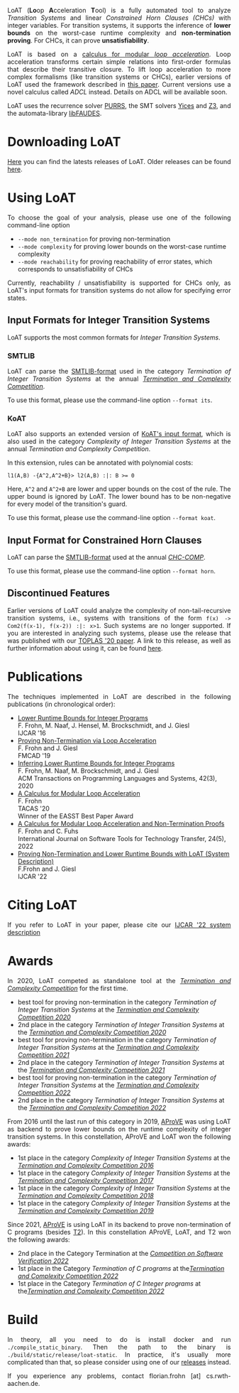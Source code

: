 <head>
    <title>LoAT</title>
    <style>
        p {text-align: justify;}
    </style>
</head>

LoAT (**Lo**op **A**cceleration **T**ool) is a fully automated tool to analyze *Transition Systems* and linear *Constrained Horn Clauses (CHCs)* with integer variables.
For transition systems, it supports the inference of **lower bounds** on the worst-case runtime complexity and **non-termination proving**.
For CHCs, it can prove **unsatisfiability**.

LoAT is based on a [calculus for modular *loop acceleration*](https://doi.org/10.1007/978-3-030-45190-5_4).
Loop acceleration transforms certain simple relations into first-order formulas that describe their transitive closure.
To lift loop acceleration to more complex formalisms (like transition systems or CHCs), earlier versions of LoAT used the framework described in [this paper](https://doi.org/10.1145/3410331).
Current versions use a novel calculus called *ADCL* instead.
Details on ADCL will be available soon.

LoAT uses the recurrence solver [PURRS](http://www.cs.unipr.it/purrs/), the SMT solvers [Yices](https://yices.csl.sri.com/) and [Z3](https://github.com/Z3Prover/z3/), and the automata-library [libFAUDES](https://www.fgdes.tf.fau.de/faudes/index.html).

# Downloading LoAT

[Here](https://github.com/loat-developers/LoAT/releases) you can find the latests releases of LoAT.
Older releases can be found [here](https://github.com/aprove-developers/LoAT/releases).

# Using LoAT

To choose the goal of your analysis, please use one of the following command-line option

* `--mode non_termination` for proving non-termination
* `--mode complexity` for proving lower bounds on the worst-case runtime complexity
* `--mode reachability` for proving reachability of error states, which corresponds to unsatisfiability of CHCs

Currently, reachability / unsatisfiability is supported for CHCs only, as LoAT's input formats for transition systems do not allow for specifying error states.

## Input Formats for Integer Transition Systems

LoAT supports the most common formats for *Integer Transition Systems*.

### SMTLIB

LoAT can parse the [SMTLIB-format](https://www.microsoft.com/en-us/research/wp-content/uploads/2016/02/SMTPushdownPrograms.pdf) used in the category *Termination of Integer Transition Systems* at the annual [*Termination and Complexity Competition*](http://termination-portal.org/wiki/Termination_Competition).

To use this format, please use the command-line option `--format its`.

### KoAT

LoAT also supports an extended version of [KoAT's input format](http://aprove.informatik.rwth-aachen.de/eval/IntegerComplexity/), which is also used in the category *Complexity of Integer Transition Systems* at the annual *Termination and Complexity Competition*.

In this extension, rules can be annotated with polynomial costs:
```
l1(A,B) -{A^2,A^2+B}> l2(A,B) :|: B >= 0
```
Here, `A^2` and `A^2+B` are lower and upper bounds on the cost of the rule.
The upper bound is ignored by LoAT.
The lower bound has to be non-negative for every model of the transition's guard.

To use this format, please use the command-line option `--format koat`.

## Input Format for Constrained Horn Clauses

LoAT can parse the [SMTLIB-format](https://chc-comp.github.io/format.html) used at the annual [*CHC-COMP*](https://chc-comp.github.io/).

To use this format, please use the command-line option `--format horn`.

## Discontinued Features

Earlier versions of LoAT could analyze the complexity of non-tail-recursive transition systems, i.e., systems with transitions of the form `f(x) -> Com2(f(x-1), f(x-2)) :|: x>1`.
Such systems are no longer supported.
If you are interested in analyzing such systems, please use the release that was published with our [TOPLAS '20 paper](https://doi.org/10.1145/3410331).
A link to this release, as well as further information about using it, can be found [here](https://aprove-developers.github.io/its-lowerbounds-journal/).

# Publications

The techniques implemented in LoAT are described in the following publications (in chronological order):

* [Lower Runtime Bounds for Integer Programs](http://aprove.informatik.rwth-aachen.de/eval/integerLower/compl-paper.pdf)\
  F. Frohn, M. Naaf, J. Hensel, M. Brockschmidt, and J. Giesl\
  IJCAR '16
* [Proving Non-Termination via Loop Acceleration](https://arxiv.org/abs/1905.11187)\
  F. Frohn and J. Giesl\
  FMCAD '19
* [Inferring Lower Runtime Bounds for Integer Programs](https://doi.org/10.1145/3410331)\
  F. Frohn, M. Naaf, M. Brockschmidt, and J. Giesl\
  ACM Transactions on Programming Languages and Systems, 42(3), 2020
* [A Calculus for Modular Loop Acceleration](https://doi.org/10.1007/978-3-030-45190-5_4)\
  F. Frohn\
  TACAS '20\
  Winner of the EASST Best Paper Award
* [A Calculus for Modular Loop Acceleration and Non-Termination Proofs](https://doi.org/10.1007/s10009-022-00670-2)\
  F. Frohn and C. Fuhs\
  International Journal on Software Tools for Technology Transfer, 24(5), 2022
* [Proving Non-Termination and Lower Runtime Bounds with LoAT (System Description)](https://doi.org/10.1007/978-3-031-10769-6_41)\
  F.Frohn and J. Giesl\
  IJCAR '22

# Citing LoAT

If you refer to LoAT in your paper, please cite our [IJCAR '22 system description](https://doi.org/10.1007/978-3-031-10769-6_41)

# Awards

In 2020, LoAT competed as standalone tool at the [*Termination and Complexity Competition*](http://termination-portal.org/wiki/Termination_Competition) for the first time.

* best tool for proving non-termination in the category *Termination of Integer Transition Systems* at the [*Termination and Complexity Competition 2020*](http://termination-portal.org/wiki/Termination_Competition_2020)
* 2nd place in the category *Termination of Integer Transition Systems* at the [*Termination and Complexity Competition 2020*](http://termination-portal.org/wiki/Termination_Competition_2020)
* best tool for proving non-termination in the category *Termination of Integer Transition Systems* at the [*Termination and Complexity Competition 2021*](http://termination-portal.org/wiki/Termination_Competition_2021)
* 2nd place in the category *Termination of Integer Transition Systems* at the [*Termination and Complexity Competition 2021*](http://termination-portal.org/wiki/Termination_Competition_2021)
* best tool for proving non-termination in the category *Termination of Integer Transition Systems* at the [*Termination and Complexity Competition 2022*](http://termination-portal.org/wiki/Termination_Competition_2022)
* 2nd place in the category *Termination of Integer Transition Systems* at the [*Termination and Complexity Competition 2022*](http://termination-portal.org/wiki/Termination_Competition_2022)

From 2016 until the last run of this category in 2019, [AProVE](http://aprove.informatik.rwth-aachen.de/) was using LoAT as backend to prove lower bounds on the runtime complexity of integer transition systems.
In this constellation, AProVE and LoAT won the following awards:

* 1st place in the category *Complexity of Integer Transition Systems* at the [*Termination and Complexity Competition 2016*](https://termcomp.imn.htwk-leipzig.de/competitions/Y2016)
* 1st place in the category *Complexity of Integer Transition Systems* at the [*Termination and Complexity Competition 2017*](https://termcomp.imn.htwk-leipzig.de/competitions/Y2017)
* 1st place in the category *Complexity of Integer Transition Systems* at the [*Termination and Complexity Competition 2018*](http://group-mmm.org/termination/competitions/Y2018/)
* 1st place in the category *Complexity of Integer Transition Systems* at the [*Termination and Complexity Competition 2019*](http://group-mmm.org/termination/competitions/Y2019/)

Since 2021, [AProVE](http://aprove.informatik.rwth-aachen.de/) is using LoAT in its backend to prove non-termination of C programs (besides [T2](http://mmjb.github.io/T2/)).
In this constellation AProVE, LoAT, and T2 won the following awards:

* 2nd place in the Category Termination at the [*Competition on Software Verification 2022*](https://sv-comp.sosy-lab.org/2022/results/results-verified/)
* 1st place in the Category *Termination of C programs* at the[*Termination and Complexity Competition 2022*](http://termination-portal.org/wiki/Termination_Competition_2022)
* 1st place in the Category *Termination of C Integer programs* at the[*Termination and Complexity Competition 2022*](http://termination-portal.org/wiki/Termination_Competition_2022)

# Build

In theory, all you need to do is install docker and run ``./compile_static_binary``.
Then the path to the binary is ``./build/static/release/loat-static``.
In practice, it's usually more complicated than that, so please consider using one of our [releases](https://github.com/loat-developers/LoAT/releases) instead.

If you experience any problems, contact florian.frohn [at] cs.rwth-aachen.de.
